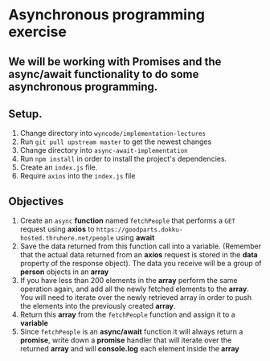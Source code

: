 # Asynchronous programming exercise

## We will be working with Promises and the async/await functionality to do some asynchronous programming.

## Setup.

1. Change directory into ```wyncode/implementation-lectures```
2. Run ```git pull upstream master``` to get the newest changes
3. Change directory into ```async-await-implementation```
4. Run ```npm install``` in order to install the project's dependencies.
3. Create an ```index.js``` file.
5. Require ```axios``` into the ```index.js``` file

## Objectives

1. Create an ```async``` **function** named ```fetchPeople``` that performs a ```GET``` request using **axios** to ```https://goodparts.dokku-hosted.thruhere.net/people``` using **await**
2. Save the data returned from this function call into a variable. (Remember that the actual data returned from an **axios** request is stored in the **data** property of the response object). The data you receive will be a group of **person** objects in an **array**
3. If you have less than 200 elements in the **array** perform the same operation again, and add all the newly fetched elements to the **array**. You will need to iterate over the newly retrieved array in order to push the elements into the previously created **array**.
4. Return this **array** from the ```fetchPeople``` function and assign it to a **variable**
5. Since ```fetchPeople``` is an **async/await** function it will always return a **promise**, write down a **promise** handler that will iterate over the returned **array** and will **console.log** each element inside the **array**
